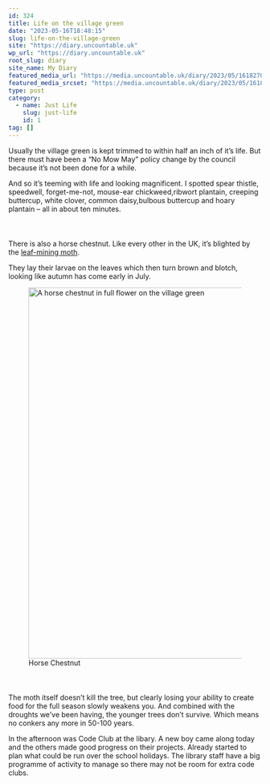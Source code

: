 ```yaml
---
id: 324
title: Life on the village green
date: "2023-05-16T18:48:15"
slug: life-on-the-village-green
site: "https://diary.uncountable.uk"
wp_url: "https://diary.uncountable.uk"
root_slug: diary
site_name: My Diary
featured_media_url: "https://media.uncountable.uk/diary/2023/05/16182703/IMG20230516095909.webp"
featured_media_srcset: "https://media.uncountable.uk/diary/2023/05/16182703/IMG20230516095909-300x225.webp 300w, https://media.uncountable.uk/diary/2023/05/16182703/IMG20230516095909-1024x768.webp 1024w, https://media.uncountable.uk/diary/2023/05/16182703/IMG20230516095909-150x150.webp 150w, https://media.uncountable.uk/diary/2023/05/16182703/IMG20230516095909-1920x1440.webp 1920w, https://media.uncountable.uk/diary/2023/05/16182703/IMG20230516095909.webp 2000w"
type: post
category:
  - name: Just Life
    slug: just-life
    id: 1
tag: []
---
```



<p>Usually the village green is kept trimmed to within half an inch of it&#8217;s life.  But there must have been a &#8220;No Mow May&#8221; policy change by the council because it&#8217;s not been done for a while.</p>



<p>And so it&#8217;s teeming with life and looking magnificent. I spotted spear thistle, speedwell, forget-me-not, mouse-ear chickweed,ribwort plantain, creeping buttercup, white clover, common daisy,bulbous buttercup and hoary plantain &#8211; all in about ten minutes.</p>


<style>.kb-row-layout-id_eaa745-2c > .kt-row-column-wrap{align-content:start;}:where(.kb-row-layout-id_eaa745-2c > .kt-row-column-wrap) > .wp-block-kadence-column{justify-content:start;}.kb-row-layout-id_eaa745-2c > .kt-row-column-wrap{column-gap:var(--global-kb-gap-md, 2rem);row-gap:var(--global-kb-gap-md, 2rem);padding-top:var(--global-kb-spacing-sm, 1.5rem);padding-bottom:var(--global-kb-spacing-sm, 1.5rem);grid-template-columns:repeat(2, minmax(0, 1fr));}.kb-row-layout-id_eaa745-2c > .kt-row-layout-overlay{opacity:0.30;}@media all and (max-width: 1024px){.kb-row-layout-id_eaa745-2c > .kt-row-column-wrap{grid-template-columns:repeat(2, minmax(0, 1fr));}}@media all and (max-width: 767px){.kb-row-layout-id_eaa745-2c > .kt-row-column-wrap{grid-template-columns:minmax(0, 1fr);}.kb-row-layout-id_eaa745-2c > .kt-row-column-wrap > .wp-block-kadence-column:nth-of-type(1){order:2;}.kb-row-layout-id_eaa745-2c > .kt-row-column-wrap > .wp-block-kadence-column:nth-of-type(2){order:1;}.kb-row-layout-id_eaa745-2c > .kt-row-column-wrap > .wp-block-kadence-column:nth-of-type(3){order:12;}.kb-row-layout-id_eaa745-2c > .kt-row-column-wrap > .wp-block-kadence-column:nth-of-type(4){order:11;}.kb-row-layout-id_eaa745-2c > .kt-row-column-wrap > .wp-block-kadence-column:nth-of-type(5){order:22;}.kb-row-layout-id_eaa745-2c > .kt-row-column-wrap > .wp-block-kadence-column:nth-of-type(6){order:21;}.kb-row-layout-id_eaa745-2c > .kt-row-column-wrap > .wp-block-kadence-column:nth-of-type(7){order:32;}.kb-row-layout-id_eaa745-2c > .kt-row-column-wrap > .wp-block-kadence-column:nth-of-type(8){order:31;}}</style><div class="kb-row-layout-wrap kb-row-layout-id_eaa745-2c alignnone wp-block-kadence-rowlayout"><div class="kt-row-column-wrap kt-has-2-columns kt-row-layout-equal kt-tab-layout-inherit kt-mobile-layout-row kt-row-valign-top">
<style>.kadence-column_752cf2-e8 > .kt-inside-inner-col,.kadence-column_752cf2-e8 > .kt-inside-inner-col:before{border-top-left-radius:0px;border-top-right-radius:0px;border-bottom-right-radius:0px;border-bottom-left-radius:0px;}.kadence-column_752cf2-e8 > .kt-inside-inner-col{column-gap:var(--global-kb-gap-sm, 1rem);}.kadence-column_752cf2-e8 > .kt-inside-inner-col{flex-direction:column;}.kadence-column_752cf2-e8 > .kt-inside-inner-col > .aligncenter{width:100%;}.kadence-column_752cf2-e8 > .kt-inside-inner-col:before{opacity:0.3;}.kadence-column_752cf2-e8{position:relative;}@media all and (max-width: 1024px){.kadence-column_752cf2-e8 > .kt-inside-inner-col{flex-direction:column;justify-content:center;}}@media all and (max-width: 767px){.kadence-column_752cf2-e8 > .kt-inside-inner-col{flex-direction:column;justify-content:center;}}</style>
<div class="wp-block-kadence-column kadence-column_752cf2-e8"><div class="kt-inside-inner-col">
<p>There is also a horse chestnut.  Like every other in the UK, it&#8217;s blighted by the <a href="https://www.rhs.org.uk/biodiversity/horse-chestnut-leaf-mining-moth">leaf-mining moth</a>.  </p>



<p>They lay their larvae on the leaves which then turn brown and blotch, looking like autumn has come early in July.</p>
</div></div>


<style>.kadence-column_8f0901-89 > .kt-inside-inner-col,.kadence-column_8f0901-89 > .kt-inside-inner-col:before{border-top-left-radius:0px;border-top-right-radius:0px;border-bottom-right-radius:0px;border-bottom-left-radius:0px;}.kadence-column_8f0901-89 > .kt-inside-inner-col{column-gap:var(--global-kb-gap-sm, 1rem);}.kadence-column_8f0901-89 > .kt-inside-inner-col{flex-direction:column;}.kadence-column_8f0901-89 > .kt-inside-inner-col > .aligncenter{width:100%;}.kadence-column_8f0901-89 > .kt-inside-inner-col:before{opacity:0.3;}.kadence-column_8f0901-89{position:relative;}@media all and (max-width: 1024px){.kadence-column_8f0901-89 > .kt-inside-inner-col{flex-direction:column;justify-content:center;}}@media all and (max-width: 767px){.kadence-column_8f0901-89 > .kt-inside-inner-col{flex-direction:column;justify-content:center;}}</style>
<div class="wp-block-kadence-column kadence-column_8f0901-89"><div class="kt-inside-inner-col">
<figure class="wp-block-image size-large"><img loading="lazy" decoding="async" width="1024" height="739" src="https://media.uncountable.uk/diary/2023/05/16182659/IMG20230516171707-1024x739.webp" alt="A horse chestnut in full flower on the village green" class="wp-image-325" srcset="https://media.uncountable.uk/diary/2023/05/16182659/IMG20230516171707-1024x739.webp 1024w, https://media.uncountable.uk/diary/2023/05/16182659/IMG20230516171707-300x216.webp 300w, https://media.uncountable.uk/diary/2023/05/16182659/IMG20230516171707-1920x1385.webp 1920w, https://media.uncountable.uk/diary/2023/05/16182659/IMG20230516171707.webp 2000w" sizes="auto, (max-width: 1024px) 100vw, 1024px" /><figcaption class="wp-element-caption">Horse Chestnut</figcaption></figure>
</div></div>

</div></div>


<p>The moth itself doesn&#8217;t kill the tree, but clearly losing your ability to create food for the full season slowly weakens you.  And combined with the droughts we&#8217;ve been having, the younger trees don&#8217;t survive.  Which means no conkers any more in 50-100 years.</p>



<p>In the afternoon was Code Club at the libary.  A new boy came along today and the others made good progress on their projects.  Already started to plan what could be run over the school holidays.  The library staff have a big programme of activity to manage so there may not be room for extra code clubs. </p>
